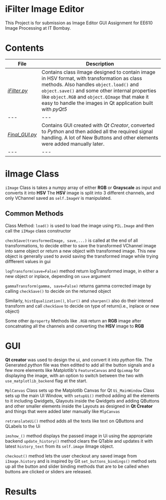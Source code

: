 # iFilter Image Editor
This Project is for submission as Image Editor GUI Assignment for EE610 Image Processing at IT Bombay.

# Contents
|**File**|**Description**|
|---|---|
|[*iFilter.py*](https://github.com/dumbPy/iFilter_Image_Editor/blob/master/iImage.py)|Contains class iImage designed to contain image in HSV format, with transformation as class methods. Also handles `object.load()` and `object.save()` and some other internal properties like `object.RGB` and `object.QImage` that make it easy to handle the images in Qt application built with *pyQt5*|
|---|---|
|[*Final_GUI.py*](https://github.com/dumbPy/iFilter_Image_Editor/blob/master/Final_GUI.py)|Contains GUI created with *Qt Creator*, converted to *Python* and then added all the required signal handling. A lot of New Buttons and other elements were added manually later.|
|---|---|


# iImage Class
`iImage` Class is takes a numpy array of either **RGB** or **Grayscale** as input and converts it into **HSV**
The **HSV** image is split into 3 different channels, and only VChannel saved as `self.ImageV` is manipulated.

## Common Methods
Class Method: `load()` is used to load the image using `PIL.Image` and then call the `iIMage` class constructor

`checkSave(transformedImage, save,...)` is called at the end of all transformations, to decide either to save the transformed VChannel image into same object or return a new object with transformed image. This new object is generally used to avoid saving the transformed image while trying diffferent values in gui

`logTransform(save=False)` method return logTransformed image, in either a new object or inplace, depending on `save` argument

`gammaTransform(gamma, save=False)` returns gamma corrected image by calling `checkSave()` to decide on the returned object

Similarly, `histEqualization()`, `blur()` and `sharpen()` also do their intened transform and call `checkSave` to decide on type of return(i.e., inplace or new object)

Some other `@property` Methods like `.RGB` return an **RGB** image after concatnating all the channels and converting the **HSV** image to **RGB**

# GUI
**Qt creator** was used to design the ui, and convert it into *python* file. The Generated *python* file was then editted to add all the button signals and a few more elements like Matplotlib's `FeatureCanvas` and `Qpixmap` for displaying the image, with an option to switch between the two with `use_matplotlib_backend` flag at the start.

`MplCanvas` Class sets up the Matplotlib Canvas for Qt
`Ui_MainWindow` Class sets up the main UI Window, with `setupUi()` method adding all the elements to it including Qwidgets, Qlayouts inside the Qwidgets and adding QButtons and other smaller elements inside the Layouts as designed in **Qt Creator** and things that were added later manually like `MlpCanvas`

`retranslateUi()` method adds all the texts like text on QButtons and QLabels to the Ui

`imshow_()` method displays the passed image in Ui using the appropriate backend
`update_history()` method clears the QTable and updates it with latest `history_text` from its `self.image` iImage object.

`checkout()` method lets the user checkout any saved image from `iImage.history` and is inspired by Git
`set_buttons_bindings()` method sets up all the button and slider binding methods that are to be called when buttons are clicked or sliders are released.

# Results

